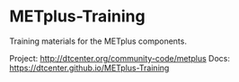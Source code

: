 # METplus-Training

Training materials for the METplus components.

Project: http://dtcenter.org/community-code/metplus 
Docs:    https://dtcenter.github.io/METplus-Training

